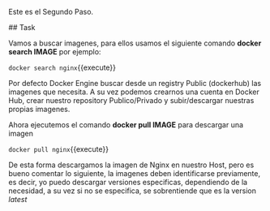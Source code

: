 Este es el Segundo Paso.

## Task

Vamos a buscar imagenes, para ellos usamos el siguiente comando  **docker search IMAGE** por ejemplo:

`docker search nginx`{{execute}}

Por defecto Docker Engine buscar desde un registry Public (dockerhub) las imagenes que necesita.
A su vez podemos crearnos una cuenta en Docker Hub, crear nuestro repository Publico/Privado y 
subir/descargar nuestras propias imagenes.

Ahora ejecutemos el comando **docker pull IMAGE** para descargar una imagen 

`docker pull nginx`{{execute}}

De esta forma descargamos la imagen de Nginx en nuestro Host, pero es bueno comentar lo siguiente, 
la imagenes deben identificarse previamente, es decir, yo puedo descargar versiones especificas, dependiendo
de la necesidad, a su vez si no se especifica, se sobrentiende que es la version *latest* 
